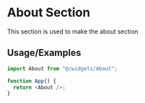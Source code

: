 # About Section

This section is used to make the about section

## Usage/Examples

```javascript
import About from "@/widgets/About";

function App() {
  return <About />;
}
```
